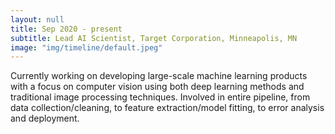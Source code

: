 ```yaml
---
layout: null
title: Sep 2020 - present
subtitle: Lead AI Scientist, Target Corporation, Minneapolis, MN
image: "img/timeline/default.jpeg"
---
```

Currently working on developing large-scale machine learning products with a focus on computer vision using both deep learning methods and traditional image processing techniques. Involved in entire pipeline, from data collection/cleaning, to feature extraction/model fitting, to error analysis and deployment.